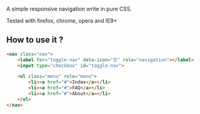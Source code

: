 A simple responsive navigation write in pure CSS.

Tested with firefox, chrome, opera and IE9+

How to use it ?
---------------

```html
<nav class="nav">
	<label for="toggle-nav" data-icon="☰" role="navigation"></label>
	<input type="checkbox" id="toggle-nav">

	<ul class="menu" role="menu">
		<li><a href="#">Index</a></li>
		<li><a href="#">FAQ</a></li>
		<li><a href="#">About</a></li>
	</ul>
</nav>
```
